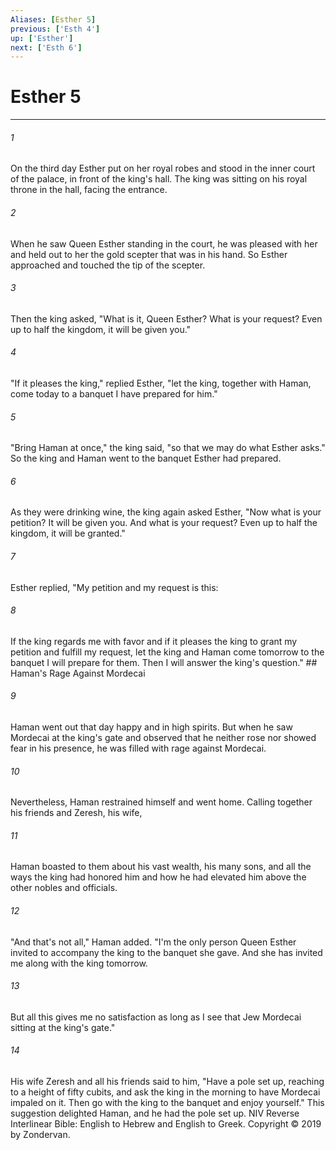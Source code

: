 ```yaml
---
Aliases: [Esther 5]
previous: ['Esth 4']
up: ['Esther']
next: ['Esth 6']
---
```

# Esther 5

***


###### 1 
On the third day Esther put on her royal robes and stood in the inner court of the palace, in front of the king's hall. The king was sitting on his royal throne in the hall, facing the entrance. 

###### 2 
When he saw Queen Esther standing in the court, he was pleased with her and held out to her the gold scepter that was in his hand. So Esther approached and touched the tip of the scepter. 

###### 3 
Then the king asked, "What is it, Queen Esther? What is your request? Even up to half the kingdom, it will be given you." 

###### 4 
"If it pleases the king," replied Esther, "let the king, together with Haman, come today to a banquet I have prepared for him." 

###### 5 
"Bring Haman at once," the king said, "so that we may do what Esther asks." So the king and Haman went to the banquet Esther had prepared. 

###### 6 
As they were drinking wine, the king again asked Esther, "Now what is your petition? It will be given you. And what is your request? Even up to half the kingdom, it will be granted." 

###### 7 
Esther replied, "My petition and my request is this: 

###### 8 
If the king regards me with favor and if it pleases the king to grant my petition and fulfill my request, let the king and Haman come tomorrow to the banquet I will prepare for them. Then I will answer the king's question." ## Haman's Rage Against Mordecai 

###### 9 
Haman went out that day happy and in high spirits. But when he saw Mordecai at the king's gate and observed that he neither rose nor showed fear in his presence, he was filled with rage against Mordecai. 

###### 10 
Nevertheless, Haman restrained himself and went home. Calling together his friends and Zeresh, his wife, 

###### 11 
Haman boasted to them about his vast wealth, his many sons, and all the ways the king had honored him and how he had elevated him above the other nobles and officials. 

###### 12 
"And that's not all," Haman added. "I'm the only person Queen Esther invited to accompany the king to the banquet she gave. And she has invited me along with the king tomorrow. 

###### 13 
But all this gives me no satisfaction as long as I see that Jew Mordecai sitting at the king's gate." 

###### 14 
His wife Zeresh and all his friends said to him, "Have a pole set up, reaching to a height of fifty cubits, and ask the king in the morning to have Mordecai impaled on it. Then go with the king to the banquet and enjoy yourself." This suggestion delighted Haman, and he had the pole set up. NIV Reverse Interlinear Bible: English to Hebrew and English to Greek. Copyright © 2019 by Zondervan.
